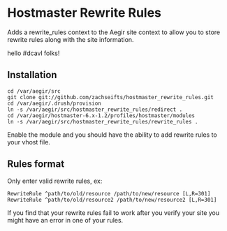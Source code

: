 # Hostmaster Rewrite Rules

Adds a rewrite\_rules context to the Aegir site context to allow you to store rewrite rules along with the site information.

hello #dcavl folks!


## Installation

    cd /var/aegir/src
    git clone git://github.com/zachseifts/hostmaster_rewrite_rules.git 
    cd /var/aegir/.drush/provision
    ln -s /var/aegir/src/hostmaster_rewrite_rules/redirect .
    cd /var/aegir/hostmaster-6.x-1.2/profiles/hostmaster/modules
    ln -s /var/aegir/src/hostmaster_rewrite_rules/rewrite_rules .

Enable the module and you should have the ability to add rewrite rules to your vhost file.

## Rules format

Only enter valid rewrite rules, ex:

    RewriteRule ^path/to/old/resource /path/to/new/resource [L,R=301]
    RewriteRule ^path/to/old/resource2 /path/to/new/resource2 [L,R=301]

If you find that your rewrite rules fail to work after you verify your site you might have an error in one of your rules.

